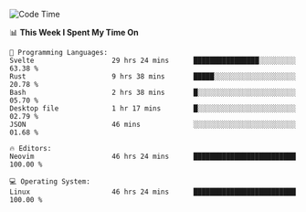 <!-- [![Top Langs](https://github-readme-stats.vercel.app/api/top-langs/?username=gagahsyuja&theme=dracula&hide_border=true&border_radius=7)](https://github.com/anuraghazra/github-readme-stats) -->

<!--START_SECTION:waka-->
![Code Time](http://img.shields.io/badge/Code%20Time-1%2C315%20hrs%2031%20mins-blue)

📊 **This Week I Spent My Time On** 

```text
💬 Programming Languages: 
Svelte                   29 hrs 24 mins      ████████████████░░░░░░░░░   63.38 % 
Rust                     9 hrs 38 mins       █████░░░░░░░░░░░░░░░░░░░░   20.78 % 
Bash                     2 hrs 38 mins       █░░░░░░░░░░░░░░░░░░░░░░░░   05.70 % 
Desktop file             1 hr 17 mins        █░░░░░░░░░░░░░░░░░░░░░░░░   02.79 % 
JSON                     46 mins             ░░░░░░░░░░░░░░░░░░░░░░░░░   01.68 % 

🔥 Editors: 
Neovim                   46 hrs 24 mins      █████████████████████████   100.00 % 

💻 Operating System: 
Linux                    46 hrs 24 mins      █████████████████████████   100.00 % 
```


<!--END_SECTION:waka-->
